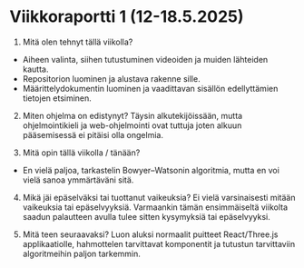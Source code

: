 # Viikkoraportti 1 (12-18.5.2025)


1. Mitä olen tehnyt tällä viikolla?
- Aiheen valinta, siihen tutustuminen videoiden ja muiden lähteiden kautta.
- Repositorion luominen ja alustava rakenne sille.
- Määrittelydokumentin luominen ja vaadittavan sisällön edellyttämien tietojen etsiminen.

2. Miten ohjelma on edistynyt?
Täysin alkutekijöissään, mutta ohjelmointikieli ja web-ohjelmointi ovat tuttuja joten alkuun pääsemisessä ei pitäisi olla ongelmia. 

3. Mitä opin tällä viikolla / tänään?
- En vielä paljoa, tarkastelin Bowyer–Watsonin algoritmia, mutta en voi vielä sanoa ymmärtäväni sitä.

4. Mikä jäi epäselväksi tai tuottanut vaikeuksia?
Ei vielä varsinaisesti mitään vaikeuksia tai epäselvyyksiä. Varmaankin tämän ensimmäiseltä viikolta saadun palautteen avulla tulee sitten kysymyksiä tai epäselvyyksi.

5. Mitä teen seuraavaksi?
Luon aluksi normaalit puitteet React/Three.js applikaatiolle, hahmottelen tarvittavat komponentit ja tutustun tarvittaviin algoritmeihin paljon tarkemmin.